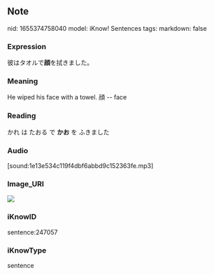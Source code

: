 ## Note
nid: 1655374758040
model: iKnow! Sentences
tags: 
markdown: false

### Expression
彼はタオルで<b>顔</b>を拭きました。

### Meaning
He wiped his face with a towel.
顔 -- face

### Reading
かれ は たおる で <b>かお</b> を ふきました

### Audio
[sound:1e13e534c119f4dbf6abbd9c152363fe.mp3]

### Image_URI
<img src="d5d01e1c67d013627e783ca0d871a326.jpg">

### iKnowID
sentence:247057

### iKnowType
sentence
